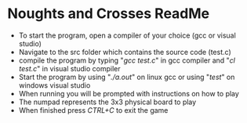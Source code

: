 # Noughts and Crosses ReadMe
* To start the program, open a compiler of your choice (gcc or visual studio) 
* Navigate to the src folder which contains the source code (test.c)
* compile the program by typing "*gcc test.c*" in gcc compiler and "*cl test.c*" in visual studio compiler
* Start the program by using "*./a.out*" on linux gcc or using "*test*" on windows visual studio
* When running you will be prompted with instructions on how to play
* The numpad represents the 3x3 physical board to play
* When finished press *CTRL+C* to exit the game 
